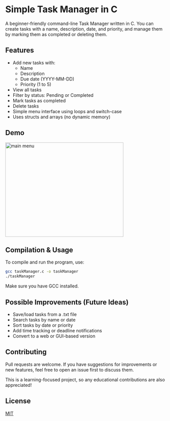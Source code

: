 # Simple Task Manager in C

A beginner-friendly command-line Task Manager written in C. You can create tasks with a name, description, date, and priority, and manage them by marking them as completed or deleting them.

## Features

- Add new tasks with:
  - Name
  - Description
  - Due date (YYYY-MM-DD)
  - Priority (1 to 5)
- View all tasks
- Filter by status: Pending or Completed
- Mark tasks as completed
- Delete tasks
- Simple menu interface using loops and switch-case
- Uses structs and arrays (no dynamic memory)

## Demo
<img width="371" height="296" alt="main menu" src="https://github.com/user-attachments/assets/fc94bf88-c7cf-4003-b0f3-c95fcdbff4c6" />

## Compilation & Usage

To compile and run the program, use:

```bash
gcc taskManager.c -o taskManager
./taskManager
```
Make sure you have GCC installed.

## Possible Improvements (Future Ideas)
- Save/load tasks from a .txt file
- Search tasks by name or date
- Sort tasks by date or priority
- Add time tracking or deadline notifications
- Convert to a web or GUI-based version

## Contributing

Pull requests are welcome. If you have suggestions for improvements or new features, feel free to open an issue first to discuss them.

This is a learning-focused project, so any educational contributions are also appreciated!

## License

[MIT](https://choosealicense.com/licenses/mit/)
